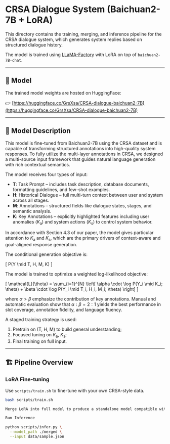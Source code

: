 # CRSA Dialogue System (Baichuan2-7B + LoRA)

This directory contains the training, merging, and inference pipeline for the CRSA dialogue system, which generates system replies based on structured dialogue history.

The model is trained using [LLaMA-Factory](https://github.com/hiyouga/llama-factory) with LoRA on top of `baichuan2-7B-chat`.

---

## 🔗 Model

The trained model weights are hosted on HuggingFace:

👉 [https://huggingface.co/GrsXsa/CRSA-dialogue-baichuan2-7B](https://huggingface.co/GrsXsa/CRSA-dialogue-baichuan2-7B)

---

## 🧠 Model Description

This model is fine-tuned from Baichuan2-7B using the CRSA dataset and is capable of transforming structured annotations into high-quality system responses. To fully utilize the multi-layer annotations in CRSA, we designed a multi-source input framework that guides natural language generation with rich contextual semantics.

The model receives four types of input:

- **T**: Task Prompt – includes task description, database documents, formatting guidelines, and few-shot examples.
- **H**: Historical Dialogue – full multi-turn context between user and system across all stages.
- **M**: Annotations – structured fields like dialogue states, stages, and semantic analysis.
- **K**: Key Annotations – explicitly highlighted features including user anomalies ($K_{\text{a}}$) and system actions ($K_{\text{s}}$) to control system behavior.

In accordance with Section 4.3 of our paper, the model gives particular attention to $K_{\text{a}}$ and $K_{\text{s}}$, which are the primary drivers of context-aware and goal-aligned response generation.

The conditional generation objective is:

\[
P(Y \mid T, H, M, K)
\]

The model is trained to optimize a weighted log-likelihood objective:

\[
\mathcal{L}(\theta) = \sum_{i=1}^{N} \left[ \alpha \cdot \log P(Y_i \mid K_i; \theta) + \beta \cdot \log P(Y_i \mid T_i, H_i, M_i; \theta) \right]
\]

where $\alpha > \beta$ emphasize the contribution of key annotations. Manual and automatic evaluation show that $\alpha:\beta = 2:1$ yields the best performance in slot coverage, annotation fidelity, and language fluency.

A staged training strategy is used:
1. Pretrain on (T, H, M) to build general understanding;
2. Focused tuning on $K_{\text{a}}$, $K_{\text{s}}$;
3. Final training on full input.

---

## 🏗️ Pipeline Overview

###  LoRA Fine-tuning

Use `scripts/train.sh` to fine-tune with your own CRSA-style data.

```bash
bash scripts/train.sh

Merge LoRA into full model to produce a standalone model compatible with transformers.

Run Inference

python scripts/infer.py \
  --model_path ./merged \
  --input data/sample.json

